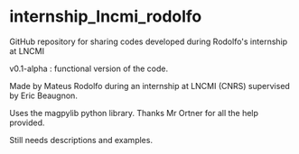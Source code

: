 # internship_lncmi_rodolfo
GitHub repository for sharing codes developed during Rodolfo's internship at LNCMI

v0.1-alpha : functional version of the code.

Made by Mateus Rodolfo during an internship at LNCMI (CNRS) supervised by Eric Beaugnon.

Uses the magpylib python library. Thanks Mr Ortner for all the help provided.

Still needs descriptions and examples.